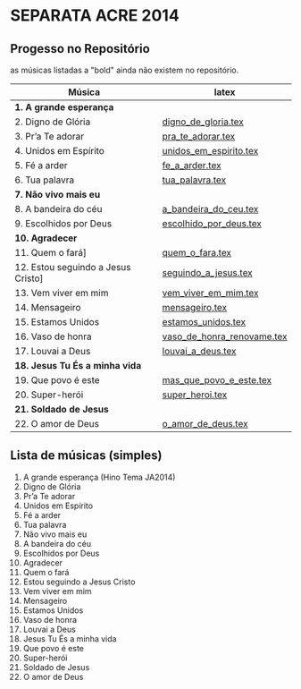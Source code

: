 SEPARATA ACRE 2014
==================

Progesso no Repositório
-----------------------

as músicas listadas a "bold" ainda não existem no repositório.

| Música                      | latex       | 
| --------------------------- |-------------|
| **1. A grande esperança**   |               | 
| 2. Digno de Glória          | [digno_de_gloria.tex](../../songs/pt/digno_de_gloria.tex)             | 
| 3. Pr’a Te adorar           | [pra_te_adorar.tex](../../songs/pt/pra_te_adorar.tex)                 |   
| 4. Unidos em Espírito       | [unidos_em_espirito.tex](../../songs/pt/unidos_em_espirito.tex)             | 
| 5. Fé a arder               | [fe_a_arder.tex](../../songs/pt/fe_a_arder.tex)            | 
| 6. Tua palavra              | [tua_palavra.tex](../../songs/pt/tua_palavra.tex)              | 
| **7. Não vivo mais eu**     |               | 
| 8. A bandeira do céu        | [a_bandeira_do_ceu.tex](../../songs/pt/a_bandeira_do_ceu.tex)              | 
| 9. Escolhidos por Deus      | [escolhido_por_deus.tex](../../songs/pt/escolhido_por_deus.tex)               | 
| **10. Agradecer**           |               | 
| 11. Quem o fará]            | [quem_o_fara.tex](../../songs/pt/quem_o_fara.tex)              | 
| 12. Estou seguindo a Jesus Cristo] |   [seguindo_a_jesus.tex](../../songs/pt/seguindo_a_jesus.tex) | 
| 13. Vem viver em mim        | [vem_viver_em_mim.tex](../../songs/pt/vem_viver_em_mim.tex)               | 
| 14. Mensageiro              | [mensageiro.tex](../../songs/pt/mensageiro.tex)            | 
| 15. Estamos Unidos          | [estamos_unidos.tex](../../songs/pt/estamos_unidos.tex)              | 
| 16. Vaso de honra           | [vaso_de_honra_renovame.tex](../../songs/pt/vaso_de_honra_renovame.tex)              | 
| 17. Louvai a Deus           | [louvai_a_deus.tex](../../songs/pt/louvai_a_deus.tex)             | 
| **18. Jesus Tu És a minha vida** |               | 
| 19. Que povo é este         | [mas_que_povo_e_este.tex](../../songs/pt/mas_que_povo_e_este.tex)            | 
| 20. Super-herói             | [super_heroi.tex](../../songs/pt/super_heroi.tex)            | 
| **21. Soldado de Jesus**    |               | 
| 22. O amor de Deus          | [o_amor_de_deus.tex](../../songs/pt/o_amor_de_deus.tex)              | 


Lista de músicas (simples)
--------------------------
1. A grande esperança (Hino Tema JA2014)
2. Digno de Glória
3. Pr’a Te adorar
4. Unidos em Espírito
5. Fé a arder
6. Tua palavra
7. Não vivo mais eu
8. A bandeira do céu
9. Escolhidos por Deus
10. Agradecer
11. Quem o fará
12. Estou seguindo a Jesus Cristo
13. Vem viver em mim
14. Mensageiro
15. Estamos Unidos
16. Vaso de honra
17. Louvai a Deus
18. Jesus Tu És a minha vida
19. Que povo é este
20. Super-herói
21. Soldado de Jesus
22. O amor de Deus

